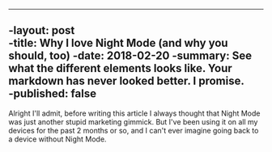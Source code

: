 ----	
-layout:     post	
-title:      Why I love Night Mode (and why you should, too)
-date:       2018-02-20 
-summary:    See what the different elements looks like. Your markdown has never looked better. I promise.	
-published: false
----	

Alright I'll admit, before writing this article I always thought that Night Mode was just another stupid marketing gimmick. But I've been using it on all my devices for the past 2 months or so, and I can't ever imagine going back to a device without Night Mode.
